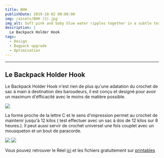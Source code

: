 ```yaml
---
title: BHH 
publishDate: 2019-10-02 00:00:00
img: /assets/BHH (2).jpg
img_alt: Soft pink and baby blue water ripples together in a subtle texture.
description: |
  Le Backpack Holder Hook
tags:
  - Design
  - Bagpack upgrade
  - Optimisation
---
```


---
Le Backpack Holder Hook
---

Le Backpack Holder Hook n'est rien de plus qu'une adatation du crochet de sac à main à destination des baroudeurs, il est conçu et designé pour avoir un maximum d'éfficacité avec le moins de matière possible.

<img src="/assets/BHH desk.gif">

La forme proche de la lettre C et le sens d'impression permet au crochet de maintenir jusqu'à 12 kilos ( test effectuer avec un sac à dos de 12 kilos sur 8 heures.). Il peut aussi servir de crochet universel une fois couplet avec un mousqueton et un bout de paracorde. 

 <img src="/assets/BHH (3).gif">
<img src="/assets/BHH (1).jpg">

Vous pouvez retrouver le Réel <a href="https://www.instagram.com/la_3eme_dimension/reel/DEVR18UN4Cb/">ici</a> et les fichiers gratuitement sur <a href="https://www.printables.com/model/920511-bhh-backpack-holder-hook/comments">printables</a>

<style>
.embedresize {
    max-width: 560px;
    margin: auto;
    }
    
    .embedresize div {
    position: relative;
    height: 0;
    padding-bottom: 56.25%;
    }
    
    .embedresize iframe {
    position: absolute;
    top: 0;
    left: 0;
    width: 100%;
    height: 100%;
    }
</style>
